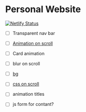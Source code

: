 # Personal Website


[![Netlify Status](https://api.netlify.com/api/v1/badges/f36bd0ad-ba72-4e05-bb94-dd0411b6e3cc/deploy-status)](https://app.netlify.com/sites/samf/deploys)


- [ ] Transparent nav bar
- [ ] [Animation on scroll](https://css-tricks.com/books/greatest-css-tricks/scroll-animation/)
- [ ] Card animation
- [ ] blur on scroll
- [ ] [bg](https://codepen.io/MarcoGuglielmelli/pen/lLCxy)
- [ ] [css on scroll ](https://coolcssanimation.com/how-to-trigger-a-css-animation-on-scroll/)
- [ ] animation titles
- [ ] js form for contant?

